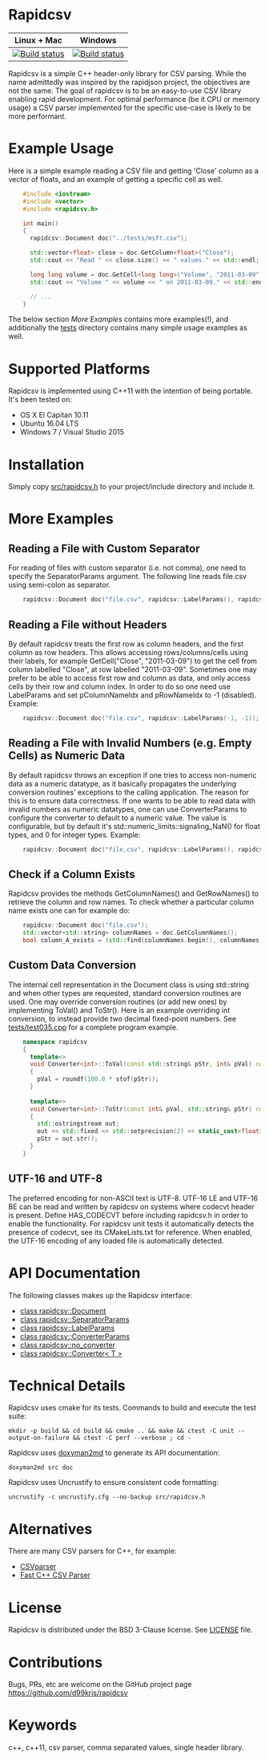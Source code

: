 Rapidcsv
========

| **Linux + Mac** | **Windows** |
|-----------------|-------------|
| [![Build status](https://travis-ci.org/d99kris/rapidcsv.svg?branch=master)](https://travis-ci.org/d99kris/rapidcsv) | [![Build status](https://ci.appveyor.com/api/projects/status/yyc65as5ln6m6i8l/branch/master?svg=true)](https://ci.appveyor.com/project/d99kris/rapidcsv/branch/master) |

Rapidcsv is a simple C++ header-only library for CSV parsing. While the name admittedly was inspired
by the rapidjson project, the objectives are not the same. The goal of rapidcsv is to be an easy-to-use
CSV library enabling rapid development. For optimal performance (be it CPU or memory usage) a CSV
parser implemented for the specific use-case is likely to be more performant.

Example Usage
=============
Here is a simple example reading a CSV file and getting 'Close' column as a vector of floats, and an
example of getting a specific cell as well.

```cpp
    #include <iostream>
    #include <vector>
    #include <rapidcsv.h>

    int main()
    {
      rapidcsv::Document doc("../tests/msft.csv");

      std::vector<float> close = doc.GetColumn<float>("Close");
      std::cout << "Read " << close.size() << " values." << std::endl;

      long long volume = doc.GetCell<long long>("Volume", "2011-03-09");
      std::cout << "Volume " << volume << " on 2011-03-09." << std::endl;

      // ...
    }
```

The below section *More Examples* contains more examples(!), and additionally the
[tests](https://github.com/d99kris/rapidcsv/tree/master/tests) directory contains many simple
usage examples as well.

Supported Platforms
===================
Rapidcsv is implemented using C++11 with the intention of being portable. It's been tested on:
- OS X El Capitan 10.11
- Ubuntu 16.04 LTS
- Windows 7 / Visual Studio 2015

Installation
============
Simply copy [src/rapidcsv.h](https://raw.githubusercontent.com/d99kris/rapidcsv/master/src/rapidcsv.h) to your project/include directory and include it. 

More Examples
=============

Reading a File with Custom Separator
------------------------------------
For reading of files with custom separator (i.e. not comma), one need to specify the SeparatorParams 
argument. The following line reads file.csv using semi-colon as separator.

```cpp
    rapidcsv::Document doc("file.csv", rapidcsv::LabelParams(), rapidcsv::SeparatorParams(';'));
```

Reading a File without Headers
------------------------------
By default rapidcsv treats the first row as column headers, and the first column as row headers.
This allows accessing rows/columns/cells using their labels, for example
GetCell<float>("Close", "2011-03-09") to get the cell from column labelled "Close", at row
labelled "2011-03-09". Sometimes one may prefer to be able to access first row and column as data,
and only access cells by their row and column index. In order to do so one need use
LabelParams and set pColumnNameIdx and pRowNameIdx to -1 (disabled). Example:

```cpp
    rapidcsv::Document doc("file.csv", rapidcsv::LabelParams(-1, -1));
```

Reading a File with Invalid Numbers (e.g. Empty Cells) as Numeric Data
-----------------------------------------------------------------------
By default rapidcsv throws an exception if one tries to access non-numeric data as a numeric datatype, as
it basically propagates the underlying conversion routines' exceptions to the calling application.
The reason for this is to ensure data correctness. If one wants to be able to read data with invalid
numbers as numeric datatypes, one can use ConverterParams to configure the converter to default to a
numeric value. The value is configurable, but by default it's
std::numeric_limits<long double>::signaling_NaN() for float types, and 0 for integer types. Example:

```cpp
    rapidcsv::Document doc("file.csv", rapidcsv::LabelParams(), rapidcsv::SeparatorParams(), rapidcsv::ConverterParams(true));
```

Check if a Column Exists
------------------------
Rapidcsv provides the methods GetColumnNames() and GetRowNames() to retrieve the column and row names. To
check whether a particular column name exists one can for example do:

```cpp
    rapidcsv::Document doc("file.csv");
    std::vector<std::string> columnNames = doc.GetColumnNames();
    bool column_A_exists = (std::find(columnNames.begin(), columnNames.end(), "A") != columnNames.end());
```

Custom Data Conversion
----------------------
The internal cell representation in the Document class is using std::string and when other types are
requested, standard conversion routines are used. One may override conversion routines (or add new ones)
by implementing ToVal() and ToStr(). Here is an example overriding int conversion, to instead provide
two decimal fixed-point numbers.
See [tests/test035.cpp](https://github.com/d99kris/rapidcsv/blob/master/tests/test035.cpp) for a complete
program example.

```cpp
    namespace rapidcsv
    {
      template<>
      void Converter<int>::ToVal(const std::string& pStr, int& pVal) const
      {
        pVal = roundf(100.0 * stof(pStr));
      }
    
      template<>
      void Converter<int>::ToStr(const int& pVal, std::string& pStr) const
      {
        std::ostringstream out;
        out << std::fixed << std::setprecision(2) << static_cast<float>(pVal) / 100.0f;
        pStr = out.str();
      }
    }
```

UTF-16 and UTF-8
----------------
The preferred encoding for non-ASCII text is UTF-8. UTF-16 LE and UTF-16 BE can be read and
written by rapidcsv on systems where codecvt header is present. Define HAS_CODECVT before
including rapidcsv.h in order to enable the functionality. For rapidcsv unit tests it
automatically detects the presence of codecvt, see its CMakeLists.txt for reference.
When enabled, the UTF-16 encoding of any loaded file is automatically detected.

API Documentation
=================
The following classes makes up the Rapidcsv interface:
 - [class rapidcsv::Document](doc/rapidcsv_Document.md)
 - [class rapidcsv::SeparatorParams](doc/rapidcsv_SeparatorParams.md)
 - [class rapidcsv::LabelParams](doc/rapidcsv_LabelParams.md)
 - [class rapidcsv::ConverterParams](doc/rapidcsv_ConverterParams.md)
 - [class rapidcsv::no_converter](doc/rapidcsv_no_converter.md)
 - [class rapidcsv::Converter< T >](doc/rapidcsv_Converter.md)

Technical Details
=================
Rapidcsv uses cmake for its tests. Commands to build and execute the test suite:

    mkdir -p build && cd build && cmake .. && make && ctest -C unit --output-on-failure && ctest -C perf --verbose ; cd -

Rapidcsv uses [doxyman2md](https://github.com/d99kris/doxyman2md) to generate its API documentation:

    doxyman2md src doc

Rapidcsv uses Uncrustify to ensure consistent code formatting:

    uncrustify -c uncrustify.cfg --no-backup src/rapidcsv.h

Alternatives
============
There are many CSV parsers for C++, for example:
- [CSVparser](https://github.com/MyBoon/CSVparser)
- [Fast C++ CSV Parser](https://github.com/ben-strasser/fast-cpp-csv-parser)

License
=======
Rapidcsv is distributed under the BSD 3-Clause license. See
[LICENSE](https://github.com/d99kris/rapidcsv/blob/master/LICENSE) file.

Contributions
=============
Bugs, PRs, etc are welcome on the GitHub project page https://github.com/d99kris/rapidcsv

Keywords
========
c++, c++11, csv parser, comma separated values, single header library.

